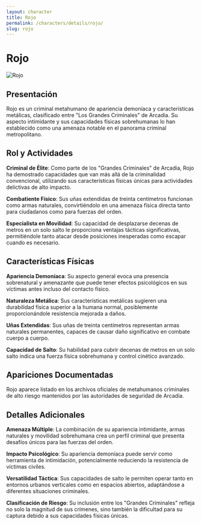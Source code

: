 ```yaml
---
layout: character
title: Rojo
permalink: /characters/details/rojo/
slug: rojo
---
```


# Rojo

<div class="character-photo">
  <img src="{{ site.baseurl }}/assets/img/characters/Rojo.png" alt="Rojo" />
</div>

## Presentación

Rojo es un criminal metahumano de apariencia demoníaca y características metálicas, clasificado entre "Los Grandes Criminales" de Arcadia. Su aspecto intimidante y sus capacidades físicas sobrehumanas lo han establecido como una amenaza notable en el panorama criminal metropolitano.

## Rol y Actividades

**Criminal de Élite**: Como parte de los "Grandes Criminales" de Arcadia, Rojo ha demostrado capacidades que van más allá de la criminalidad convencional, utilizando sus características físicas únicas para actividades delictivas de alto impacto.

**Combatiente Físico**: Sus uñas extendidas de treinta centímetros funcionan como armas naturales, convirtiéndolo en una amenaza física directa tanto para ciudadanos como para fuerzas del orden.

**Especialista en Movilidad**: Su capacidad de desplazarse decenas de metros en un solo salto le proporciona ventajas tácticas significativas, permitiéndole tanto atacar desde posiciones inesperadas como escapar cuando es necesario.

## Características Físicas

**Apariencia Demoníaca**: Su aspecto general evoca una presencia sobrenatural y amenazante que puede tener efectos psicológicos en sus víctimas antes incluso del contacto físico.

**Naturaleza Metálica**: Sus características metálicas sugieren una durabilidad física superior a la humana normal, posiblemente proporcionándole resistencia mejorada a daños.

**Uñas Extendidas**: Sus uñas de treinta centímetros representan armas naturales permanentes, capaces de causar daño significativo en combate cuerpo a cuerpo.

**Capacidad de Salto**: Su habilidad para cubrir decenas de metros en un solo salto indica una fuerza física sobrehumana y control cinético avanzado.

## Apariciones Documentadas

Rojo aparece listado en los archivos oficiales de metahumanos criminales de alto riesgo mantenidos por las autoridades de seguridad de Arcadia.

## Detalles Adicionales

**Amenaza Múltiple**: La combinación de su apariencia intimidante, armas naturales y movilidad sobrehumana crea un perfil criminal que presenta desafíos únicos para las fuerzas del orden.

**Impacto Psicológico**: Su apariencia demoníaca puede servir como herramienta de intimidación, potencialmente reduciendo la resistencia de víctimas civiles.

**Versatilidad Táctica**: Sus capacidades de salto le permiten operar tanto en entornos urbanos verticales como en espacios abiertos, adaptándose a diferentes situaciones criminales.

**Clasificación de Riesgo**: Su inclusión entre los "Grandes Criminales" refleja no solo la magnitud de sus crímenes, sino también la dificultad para su captura debido a sus capacidades físicas únicas.
